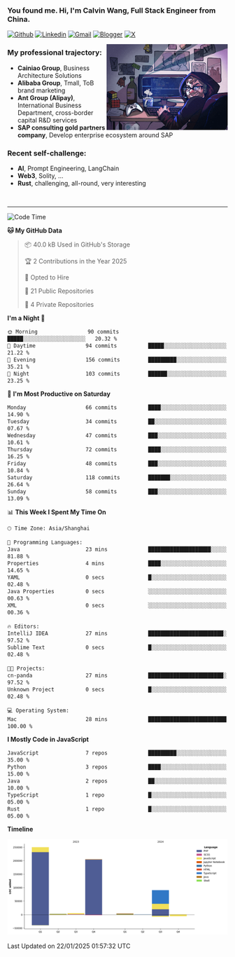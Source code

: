 <!-- Greeting -->
### You found me. Hi, I'm Calvin Wang, Full Stack Engineer from China.

[![Github](https://img.shields.io/badge/-Github-000?style=flat&logo=Github&logoColor=white)](https://github.com/wangjunneil)
[![Linkedin](https://img.shields.io/badge/-LinkedIn-blue?style=flat&logo=Linkedin&logoColor=white)](https://www.linkedin.com/in/wangjunneil/)
[![Gmail](https://img.shields.io/badge/-Gmail-c14438?style=flat&logo=Gmail&logoColor=white)](mailto:wangjunneil@gmail.com)
[![Blogger](https://img.shields.io/badge/-Blogger-gray?style=flat&logo=Blogger&logoColor=white)](https://www.wangjun.dev)
[![X](https://img.shields.io/badge/-Twitter-gray?style=flat&logo=X&logoColor=white)](https://twitter.com/0xICalvin)

<!--Introduction -->

<img align="right" alt="img" src="https://raw.githubusercontent.com/wangjunneil/wangjunneil/main/imgs/cover_image.png" width="55%" height="auto" />

### My professional trajectory: 
- **Cainiao Group**, Business Architecture Solutions
- **Alibaba Group**, Tmall, ToB brand marketing
- **Ant Group (Alipay)**, International Business Department, cross-border capital R&D services
- **SAP consulting gold partners company**, Develop enterprise ecosystem around SAP
### Recent self-challenge:
- **AI**, Prompt Engineering, LangChain
- **Web3**, Solity, ...
- **Rust**, challenging, all-round, very interesting

<br/>

---
<!-- Your badges -->

<!--START_SECTION:waka-->
![Code Time](http://img.shields.io/badge/Code%20Time-324%20hrs%2054%20mins-blue)

**🐱 My GitHub Data** 

> 📦 40.0 kB Used in GitHub's Storage 
 > 
> 🏆 2 Contributions in the Year 2025
 > 
> 💼 Opted to Hire
 > 
> 📜 21 Public Repositories 
 > 
> 🔑 4 Private Repositories 
 > 
**I'm a Night 🦉** 

```text
🌞 Morning                90 commits          █████░░░░░░░░░░░░░░░░░░░░   20.32 % 
🌆 Daytime                94 commits          █████░░░░░░░░░░░░░░░░░░░░   21.22 % 
🌃 Evening                156 commits         █████████░░░░░░░░░░░░░░░░   35.21 % 
🌙 Night                  103 commits         ██████░░░░░░░░░░░░░░░░░░░   23.25 % 
```
📅 **I'm Most Productive on Saturday** 

```text
Monday                   66 commits          ████░░░░░░░░░░░░░░░░░░░░░   14.90 % 
Tuesday                  34 commits          ██░░░░░░░░░░░░░░░░░░░░░░░   07.67 % 
Wednesday                47 commits          ███░░░░░░░░░░░░░░░░░░░░░░   10.61 % 
Thursday                 72 commits          ████░░░░░░░░░░░░░░░░░░░░░   16.25 % 
Friday                   48 commits          ███░░░░░░░░░░░░░░░░░░░░░░   10.84 % 
Saturday                 118 commits         ███████░░░░░░░░░░░░░░░░░░   26.64 % 
Sunday                   58 commits          ███░░░░░░░░░░░░░░░░░░░░░░   13.09 % 
```


📊 **This Week I Spent My Time On** 

```text
🕑︎ Time Zone: Asia/Shanghai

💬 Programming Languages: 
Java                     23 mins             ████████████████████░░░░░   81.88 % 
Properties               4 mins              ████░░░░░░░░░░░░░░░░░░░░░   14.65 % 
YAML                     0 secs              █░░░░░░░░░░░░░░░░░░░░░░░░   02.48 % 
Java Properties          0 secs              ░░░░░░░░░░░░░░░░░░░░░░░░░   00.63 % 
XML                      0 secs              ░░░░░░░░░░░░░░░░░░░░░░░░░   00.36 % 

🔥 Editors: 
IntelliJ IDEA            27 mins             ████████████████████████░   97.52 % 
Sublime Text             0 secs              █░░░░░░░░░░░░░░░░░░░░░░░░   02.48 % 

🐱‍💻 Projects: 
cn-panda                 27 mins             ████████████████████████░   97.52 % 
Unknown Project          0 secs              █░░░░░░░░░░░░░░░░░░░░░░░░   02.48 % 

💻 Operating System: 
Mac                      28 mins             █████████████████████████   100.00 % 
```

**I Mostly Code in JavaScript** 

```text
JavaScript               7 repos             █████████░░░░░░░░░░░░░░░░   35.00 % 
Python                   3 repos             ████░░░░░░░░░░░░░░░░░░░░░   15.00 % 
Java                     2 repos             ██░░░░░░░░░░░░░░░░░░░░░░░   10.00 % 
TypeScript               1 repo              █░░░░░░░░░░░░░░░░░░░░░░░░   05.00 % 
Rust                     1 repo              █░░░░░░░░░░░░░░░░░░░░░░░░   05.00 % 
```



**Timeline**

![Lines of Code chart](https://raw.githubusercontent.com/wangjunneil/wangjunneil/main/assets/bar_graph.png)


 Last Updated on 22/01/2025 01:57:32 UTC
<!--END_SECTION:waka-->
